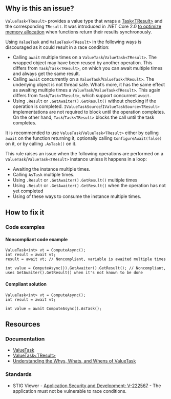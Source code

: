 ## Why is this an issue?

`ValueTask<TResult>` provides a value type that wraps a [Task&lt;TResult&gt;](https://learn.microsoft.com/en-us/dotnet/api/system.threading.tasks.task-1) and the corresponding `TResult`.
It was introduced in .NET Core 2.0 [to optimize
memory allocation](https://devblogs.microsoft.com/dotnet/understanding-the-whys-whats-and-whens-of-valuetask) when functions return their results synchronously.

Using `ValueTask` and `ValueTask<TResult>` in the following ways is discouraged as it could result in a race
condition:

-   Calling `await` multiple times on a `ValueTask`/`ValueTask<TResult>`. The wrapped object may have been
  reused by another operation. This differs from `Task`/`Task<TResult>`, on which you can await multiple times and always
  get the same result.
-   Calling `await` concurrently on a `ValueTask`/`ValueTask<TResult>`. The underlying object is not thread
  safe. What’s more, it has the same effect as awaiting multiple times a `ValueTask`/`ValueTask<TResult>`. This again
  differs from `Task`/`Task<TResult>`, which support concurrent `await`.
-   Using `.Result` or `.GetAwaiter().GetResult()` without checking if the operation is completed.
  `IValueTaskSource`/`IValueTaskSource<TResult>` implementations are not required to block until the operation completes.
  On the other hand, `Task`/`Task<TResult>` blocks the call until the task completes.

It is recommended to use `ValueTask`/`ValueTask<TResult>` either by calling `await` on the function
returning it, optionally calling `ConfigureAwait(false)` on it, or by calling `.AsTask()` on it.

This rule raises an issue when the following operations are performed on a `ValueTask`/`ValueTask<TResult>` instance
unless it happens in a loop:

-   Awaiting the instance multiple times.
-   Calling `AsTask` multiple times.
-   Using `.Result` or `.GetAwaiter().GetResult()` multiple times
-   Using `.Result` or `.GetAwaiter().GetResult()` when the operation has not yet completed
-   Using of these ways to consume the instance multiple times.

## How to fix it

### Code examples

#### Noncompliant code example

    ValueTask<int> vt = ComputeAsync();
    int result = await vt;
    result = await vt; // Noncompliant, variable is awaited multiple times
    
    int value = ComputeAsync()).GetAwaiter().GetResult(); // Noncompliant, uses GetAwaiter().GetResult() when it's not known to be done

#### Compliant solution

    ValueTask<int> vt = ComputeAsync();
    int result = await vt;
    
    int value = await ComputeAsync().AsTask();

## Resources

### Documentation

-   [ValueTask](https://learn.microsoft.com/en-us/dotnet/api/system.threading.tasks.valuetask)
-   [ValueTask&lt;TResult&gt;](https://learn.microsoft.com/en-us/dotnet/api/system.threading.tasks.valuetask-1)
-   [Understanding the Whys, Whats,
  and Whens of ValueTask](https://blogs.msdn.microsoft.com/dotnet/2018/11/07/understanding-the-whys-whats-and-whens-of-valuetask)

### Standards

-   STIG Viewer - [Application Security and
  Development: V-222567](https://stigviewer.com/stig/application_security_and_development/2023-06-08/finding/V-222567) - The application must not be vulnerable to race conditions.